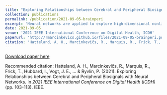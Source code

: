 ```yaml
---
title: "Exploring Relationships between Cerebral and Peripheral Biosignals with Neural Networks"
collection: publications
permalink: /publication/2021-09-05-brainperi
excerpt: 'Neural networks are applied to explore high-dimensional nonlinear correlations between the cerebral brainwaves and variations in heart rate and electrodermal activity.'
date: 2021-09-05
venue: '2021 IEEE International Conference on Digital Health, ICDH'
paperurl: 'http://rmarcinkevics.github.io/files/2021-09-05-brainperi.pdf'
citation: 'Hatteland, A. H., Marcinkevičs, R., Marquis, R., Frick, T., Hubbard, I., Vogt, J. E., ... & Ryvlin, P. (2021). Exploring Relationships between Cerebral and Peripheral Biosignals with Neural Networks. In <i>2021 IEEE International Conference on Digital Health (ICDH)</i> (pp. 103-113). IEEE.'
---
```


[Download paper here](http://rmarcinkevics.github.io/files/2021-09-05-brainperi.pdf)

Recommended citation: Hatteland, A. H., Marcinkevičs, R., Marquis, R., Frick, T., Hubbard, I., Vogt, J. E., ... & Ryvlin, P. (2021). Exploring Relationships between Cerebral and Peripheral Biosignals with Neural Networks. In <i>2021 IEEE International Conference on Digital Health (ICDH)</i> (pp. 103-113). IEEE.
